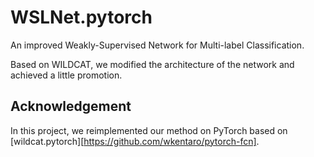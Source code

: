 # WSLNet.pytorch
An improved Weakly-Supervised Network for Multi-label Classification.

Based on WILDCAT, we modified the architecture of the network and achieved a little promotion.

## Acknowledgement
In this project, we reimplemented our method on PyTorch based on [wildcat.pytorch][https://github.com/wkentaro/pytorch-fcn]. 
